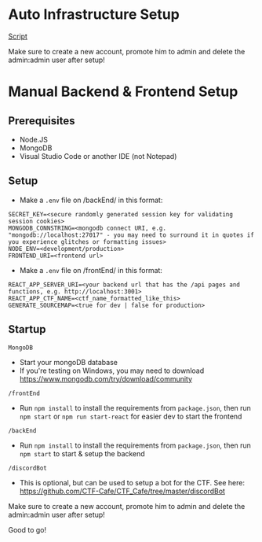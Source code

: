 # Auto Infrastructure Setup

[Script](https://github.com/CTF-Cafe/CTF_Cafe/blob/e39322de4278d190e9b7ec6908e59763b2588435/serverSetupScript.sh)

Make sure to create a new account, promote him to admin and delete the admin:admin user after setup!

# Manual Backend & Frontend Setup

## Prerequisites
- Node.JS
- MongoDB
- Visual Studio Code or another IDE (not Notepad)

## Setup
- Make a `.env` file on /backEnd/ in this format:
```
SECRET_KEY=<secure randomly generated session key for validating session cookies>
MONGODB_CONNSTRING=<mongodb connect URI, e.g. "mongodb://localhost:27017" - you may need to surround it in quotes if you experience glitches or formatting issues>
NODE_ENV=<development/production>
FRONTEND_URI=<frontend url>
```

- Make a `.env` file on /frontEnd/ in this format:
```
REACT_APP_SERVER_URI=<your backend url that has the /api pages and functions, e.g. http://localhost:3001>
REACT_APP_CTF_NAME=<ctf_name_formatted_like_this>
GENERATE_SOURCEMAP=<true for dev | false for production>
```

## Startup

`MongoDB`
- Start your mongoDB database
- If you're testing on Windows, you may need to download https://www.mongodb.com/try/download/community

`/frontEnd`
- Run `npm install` to install the requirements from `package.json`, then run `npm start` or `npm run start-react` for easier dev to start the frontend

`/backEnd`
- Run `npm install` to install the requirements from `package.json`, then run `npm start` to start & setup the backend

`/discordBot`
- This is optional, but can be used to setup a bot for the CTF. See here: https://github.com/CTF-Cafe/CTF_Cafe/tree/master/discordBot

Make sure to create a new account, promote him to admin and delete the admin:admin user after setup!

Good to go!
